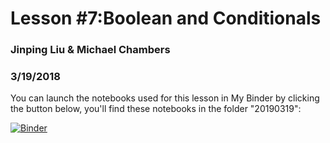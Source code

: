# Lesson #7:Boolean and Conditionals
### Jinping Liu & Michael Chambers
### 3/19/2018

You can launch the notebooks used for this lesson in My Binder by clicking the button below, you'll find these notebooks in the folder "20190319":

[![Binder](https://mybinder.org/badge.svg)](https://mybinder.org/v2/gh/marskar/biof309_fall2018/master)
